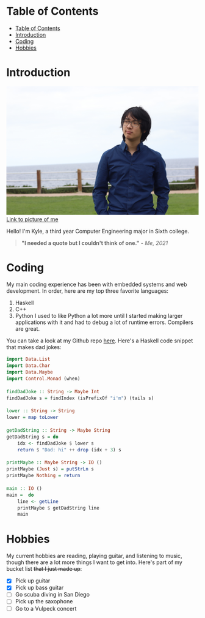 # Table of Contents
- [Table of Contents](#table-of-contents)
- [Introduction](#introduction)
- [Coding](#coding)
- [Hobbies](#hobbies)

# Introduction
![Picture of me](./images/me.jpg)
[Link to picture of me](./images/me.jpg)

Hello! I'm Kyle, a third year Computer Engineering major in Sixth college. 

> __"I needed a quote but I couldn't think of one."__ - *Me, 2021*

# Coding
My main coding experience has been with embedded systems and web development. In order, here are my top three favorite languages: 
1. Haskell
2. C++
3. Python
I used to like Python a lot more until I started making larger applications with it and had to debug a lot of runtime errors. Compilers are great. 

You can take a look at my Github repo [here](https://github.com/falafel72).
Here's a Haskell code snippet that makes dad jokes: 
```haskell
import Data.List
import Data.Char
import Data.Maybe
import Control.Monad (when)

findDadJoke :: String -> Maybe Int
findDadJoke s = findIndex (isPrefixOf "i'm") (tails s)

lower :: String -> String
lower = map toLower

getDadString :: String -> Maybe String
getDadString s = do
    idx <- findDadJoke $ lower s
    return $ "Dad: hi" ++ drop (idx + 3) s
    
printMaybe :: Maybe String -> IO ()
printMaybe (Just s) = putStrLn s
printMaybe Nothing = return
    
main :: IO ()
main =  do
    line <- getLine
    printMaybe $ getDadString line
    main
```

# Hobbies
My current hobbies are reading, playing guitar, and listening to music, though there are a lot more things I want to get into. Here's part of my bucket list ~~that I just made up~~: 
 - [x] Pick up guitar
 - [x] Pick up bass guitar
 - [ ] Go scuba diving in San Diego 
 - [ ] Pick up the saxophone
 - [ ] Go to a Vulpeck concert